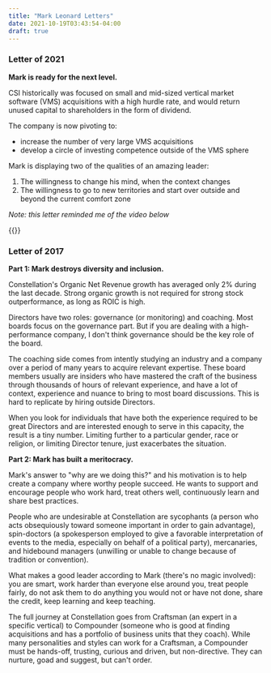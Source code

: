 ```yaml
---
title: "Mark Leonard Letters"
date: 2021-10-19T03:43:54-04:00
draft: true
---
```


### Letter of 2021

**Mark is ready for the next level.**

CSI historically was focused on small and mid-sized vertical market software (VMS) acquisitions with a high hurdle rate, and would return unused capital to shareholders in the form of dividend.

The company is now pivoting to:

- increase the number of very large VMS acquisitions
- develop a circle of investing competence outside of the VMS sphere

Mark is displaying two of the qualities of an amazing leader:

1. The willingness to change his mind, when the context changes
2. The willingness to go to new territories and start over outside and beyond the current comfort zone

_Note: this letter reminded me of the video below_

{{<youtube fVyq9cwc-GY>}}

### Letter of 2017

**Part 1: Mark destroys diversity and inclusion.**

Constellation's Organic Net Revenue growth has averaged only 2% during the last decade. Strong organic growth is not required for strong stock outperformance, as long as ROIC is high.

Directors have two roles: governance (or monitoring) and coaching. Most boards focus on the governance part. But if you are dealing with a high-performance company, I don't think governance should be the key role of the board.

The coaching side comes from intently studying an industry and a company over a period of many years to acquire relevant expertise. These board members usually are insiders who have mastered the craft of the business through thousands of hours of relevant experience, and have a lot of context, experience and nuance to bring to most board discussions. This is hard to replicate by hiring outside Directors.

When you look for individuals that have both the experience required to be great Directors and are interested enough to serve in this capacity, the result is a tiny number. Limiting further to a particular gender, race or religion, or limiting Director tenure, just exacerbates the situation.

**Part 2: Mark has built a meritocracy.**

Mark's answer to "why are we doing this?" and his motivation is to help create a company where worthy people succeed. He wants to support and encourage people who work hard, treat others well, continuously learn and share best practices.

People who are undesirable at Constellation are sycophants (a person who acts obsequiously toward someone important in order to gain advantage), spin-doctors (a spokesperson employed to give a favorable interpretation of events to the media, especially on behalf of a political party), mercanaries, and hidebound managers (unwilling or unable to change because of tradition or convention).

What makes a good leader according to Mark (there's no magic involved): you are smart, work harder than everyone else around you, treat people fairly, do not ask them to do anything you would not or have not done, share the credit, keep learning and keep teaching.

The full journey at Constellation goes from Craftsman (an expert in a specific vertical) to Compounder (someone who is good at finding acquisitions and has a portfolio of business units that they coach). While many personalities and styles can work for a Craftsman, a Compounder must be hands-off, trusting, curious and driven, but non-directive. They can nurture, goad and suggest, but can't order.